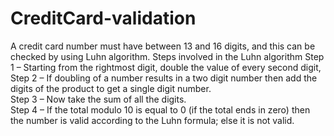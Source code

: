 # CreditCard-validation
A credit card number must have between 13 and 16 digits, and this can be checked by using Luhn algorithm.
Steps involved in the Luhn algorithm
Step 1 – Starting from the rightmost digit, double the value of every second digit, <br>
Step 2 – If doubling of a number results in a two digit number then add the digits of the product
         to get a single digit number. <br>
Step 3 – Now take the sum of all the digits.<br>
Step 4 – If the total modulo 10 is equal to 0 (if the total ends in zero) 
         then the number is valid according to the Luhn formula; else it is not valid.<br>


